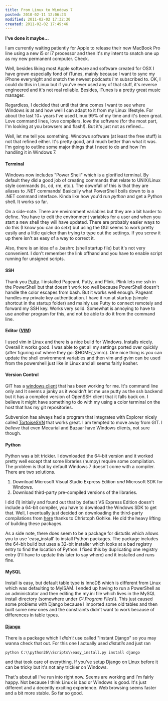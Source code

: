 ```yaml
---
title: From Linux to Windows 7
posted: 2010-02-11 12:06:23
modified: 2011-02-02 17:32:30
created: 2011-02-02 17:49:46
---
```

__I've done it maybe...__

I am currently waiting patiently for Apple to release their new MacBook Pro line using a new i5 or i7 processor and then it's my intent to snatch one up as my new permanent computer.  Check.

Well, besides liking most Apple software and software created for OSX I have grown especially fond of iTunes, mainly because I want to sync my iPhone everynight and snatch the newest podcasts i'm subscribed to.  OK, I could do this in Linux but if you've ever used any of that stuff, it's reverse engineered and it's not real reliable.  Besides, iTunes is a pretty great music manager.

Regardless, I decided that until that time comes I want to see where Windows is at and how well I can adapt to it from my Linux lifestyle.  For about the last 10+ years I've used Linux 99% of my time and it's been great.  Love command lines, love compilers, love the software (for the most part, I'm looking at you browsers and flash!).  But it's just not as refined...

Well, let me tell you something.  Windows software (at least the free stuff) is not that refined either.  It's pretty good, and much better than what it was.  I'm going to outline some major things that I need to do and how I'm handling it in Windows 7.

#### Terminal
Windows now includes "Power Shell" which is a glorified terminal.  By default they did a good job of creating commands that relate to UNIX/Linux style commands (ls, cd, rm, etc.).  The downfall of this is that they are aliases to .NET commands!  Basically what PowerShell boils down to is a .NET command interface.  Kinda like how you'd run _python_ and get a Python shell.  It works so far.

On a side-note.  There are environment variables but they are a bit harder to define.  You have to edit the environment variables for a user and when you start a new shell they will have updated.  There are probably easier ways to do this (I know you can do _setx_) but using the GUI seems to work pretty easily and a little quicker than trying to type out the settings.  If you screw it up there isn't as easy of a way to correct it.

Also, there is an idea of a .bashrc (shell startup file) but it's not very convenient.  I don't remember the link offhand and you have to enable script running for unsigned scripts.

#### SSH
Thank you [Putty](http://www.chiark.greenend.org.uk/~sgtatham/putty/).  I installed Pageant, Putty, and Plink.  Plink lets me ssh in the PowerShell but that doesn't work too well because PowerShell doesn't handle the color escapes from bash.  But it works well enough.  Pageant handles my private key authentication.  I have it run at startup (simple shortcut in the startup folder) and mainly use Putty to connect remotely and forward my SSH key.  Works very solid.  Somewhat is annoying to have to use another program for this, and not be able to do it from the command line.

#### Editor ([VIM](http://vim.org))
I used vim in Linux and there is a nice build for Windows.  Installs nicely.  Overall it works good.  I was able to get all my settings ported over quickly (after figuring out where they go: $HOME/_vimrc).  One nice thing is you can update the shell environment variables and then vim and gvim can be used from the powershell just like in Linux and all seems fairly kosher.

#### Version Control
GIT has a [windows client](http://code.google.com/p/msysgit/) that has been working for me.  It's command line only and It seems a janky as it wouldn't let me use putty as the ssh backend but it has a compiled version of OpenSSH client that it falls back on.  I believe it might have something to do with my using a color terminal on the host that has my git repositories.

Subversion has always had a program that integrates with Explorer nicely called [TortoiseSVN](http://tortoisesvn.tigris.org/) that works great.  I am tempted to move away from GIT.  I _believe_ that even Mecurial and Bazaar have Windows clients, not sure though.

#### Python
Python was a bit trickier.  I downloaded the 64-bit version and it worked pretty well except that some libraries (numpy) require some compilation.  The problem is that by default Windows 7 doesn't come with a compiler.  There are two solutions.

1. Download Microsoft Visual Studio Express Edition _and_ Microsoft SDK for Windows.
2. Download third-party pre-compiled versions of the libraries.

I did (1) initially and found out that by default VS Express Edition doesn't include a 64-bit compiler, you have to download the Windows SDK to get that.  Well, I eventually just decided on downloading the third-party compilations from [here](http://www.lfd.uci.edu/~gohlke/pythonlibs/) thanks to Christoph Gohlke.  He did the heavy lifting of building these packages.

As a side note, there does seem to be a package for distutils which allows you to use 'easy_install' to install Python packages.  The package includes the 64-bit build but uses a 32-bit installer which looks at a bad registry entry to find the location of Python.  I fixed this by duplicating one registry entry (I'll have to update this later to say where) and it installed and runs fine.

#### MySQL
Install is easy, but default table type is InnoDB which is different from Linux which was defaulting to MyISAM.  I ended up having to run a PowerShell as an administrator and then editing the my.ini file which lives in the MySQL install directory (somewhere under _C:\\Program Files\\_).  This just caused some problems with Django because I imported some old tables and then built some new ones and the constraints didn't want to work because of differences in table types.

#### [Django](http://www.djangoproject.com/)
There is a package which I _didn't_ use called "Instant Django" so you may wanna check that out.  For this one I actually used _distutils_ and just ran

``python C:\\python26\\Scripts\\easy_install.py install django``

and that took care of everything.  If you've setup Django on Linux before it can be tricky but it's not any trickier on Windows.

That's about all I've run into right now.  Seems are working and I'm fairly happy.  Not because I think Linux is bad or Windows is good.  It's just different and a decently exciting experience.  Web browsing seems faster and a bit more stable.  So far so good.
